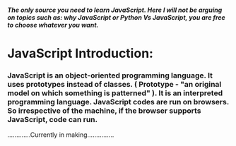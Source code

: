 ##### The only source you need to learn JavaScript. Here I will not be arguing on topics such as: why JavaScript or Python Vs JavaScript, you are free to choose whatever you want.

# JavaScript Introduction: 
### JavaScript is an object-oriented programming language. It uses prototypes instead of classes. ( Prototype - "an original model on which something is patterned" ). It is an interpreted programming language. JavaScript codes are run on browsers. So irrespective of the machine, if the browser supports JavaScript, code can run.



.............Currently in making...............
